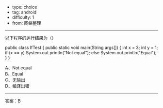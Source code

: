 - type: choice
- tag: android
- difficulty:  1
- from: 网络整理

--------

以下程序的运行结果为（）

public class IfTest {
	public static void main(String args[]) {
		int x = 3;
		int y = 1;
		if (x == y)
			System.out.println("Not equal");
		else
			System.out.println("Equal");
	}
}

A、Not equal     
B、Equal    
C、无输出    
D、编译出错

---------

答案：B    

